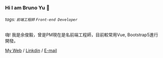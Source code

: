 ### Hi I am Bruno Yu 👋
###### tags: `前端工程師` `Front-end Developer`

嗨! 我是余俊毅，曾是PM現在是名前端工程師，目前較常用Vue, Bootstrap5進行開發。

[My Web](https://https://bruno-yu.github.io/resume/) / [Linkdin](https://www.linkedin.com/in/bruno-yu) / [E-mail](jackhellowin@gmail.com)

<!--
**Bruno-Yu/Bruno-Yu** is a ✨ _special_ ✨ repository because its `README.md` (this file) appears on your GitHub profile.

- 🔭 I’m currently working on ...
- 🌱 I’m currently learning ...
- 👯 I’m looking to collaborate on ...
- 🤔 I’m looking for help with ...
- 💬 Ask me about ...
- 📫 How to reach me: ...
- 😄 Pronouns: ...
- ⚡ Fun fact: ...
-->
